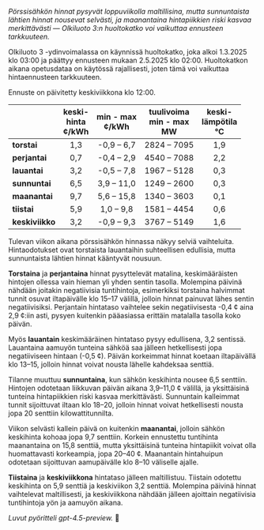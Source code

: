 *Pörssisähkön hinnat pysyvät loppuviikolla maltillisina, mutta sunnuntaista lähtien hinnat nousevat selvästi, ja maanantaina hintapiikkien riski kasvaa merkittävästi — Olkiluoto 3:n huoltokatko voi vaikuttaa ennusteen tarkkuuteen.*

Olkiluoto 3 -ydinvoimalassa on käynnissä huoltokatko, joka alkoi 1.3.2025 klo 03:00 ja päättyy ennusteen mukaan 2.5.2025 klo 02:00. Huoltokatkon aikana opetusdataa on käytössä rajallisesti, joten tämä voi vaikuttaa hintaennusteen tarkkuuteen.

Ennuste on päivitetty keskiviikkona klo 12:00.

|           | keski-<br>hinta<br>¢/kWh | min - max<br>¢/kWh | tuulivoima<br>min - max<br>MW | keski-<br>lämpötila<br>°C |
|:-------------|:----------------:|:----------------:|:-------------:|:-------------:|
| **torstai**    | 1,3              | -0,9 – 6,7     | 2824 – 7095   | 1,9           |
| **perjantai**  | 0,7              | -0,4 – 2,9     | 4540 – 7088   | 2,2           |
| **lauantai**   | 3,2              | -0,5 – 7,8     | 1967 – 5128   | 0,3           |
| **sunnuntai**  | 6,5              | 3,9 – 11,0     | 1249 – 2600   | 0,3           |
| **maanantai**  | 9,7              | 5,6 – 15,8     | 1340 – 3603   | 0,1           |
| **tiistai**    | 5,9              | 1,0 – 9,8      | 1581 – 4454   | 0,6           |
| **keskiviikko**| 3,2              | -0,9 – 9,3     | 3767 – 5149   | 1,6           |

Tulevan viikon aikana pörssisähkön hinnassa näkyy selviä vaihteluita. Hintaodotukset ovat torstaista lauantaihin suhteellisen edullisia, mutta sunnuntaista lähtien hinnat kääntyvät nousuun.

**Torstaina** ja **perjantaina** hinnat pysyttelevät matalina, keskimääräisten hintojen ollessa vain hieman yli yhden sentin tasolla. Molempina päivinä nähdään joitakin negatiivisia tuntihintoja, esimerkiksi torstaina halvimmat tunnit osuvat iltapäivälle klo 15–17 välillä, jolloin hinnat painuvat lähes sentin negatiivisiksi. Perjantain hintataso vaihtelee sekin negatiivisesta -0,4 ¢ aina 2,9 ¢:iin asti, pysyen kuitenkin pääasiassa erittäin matalalla tasolla koko päivän.

Myös **lauantain** keskimääräinen hintataso pysyy edullisena, 3,2 sentissä. Lauantaina aamuyön tunteina sähköä saa jälleen hetkellisesti jopa negatiiviseen hintaan (-0,5 ¢). Päivän korkeimmat hinnat koetaan iltapäivällä klo 13–15, jolloin hinnat voivat nousta lähelle kahdeksaa senttiä.

Tilanne muuttuu **sunnuntaina**, kun sähkön keskihinta nousee 6,5 senttiin. Hintojen odotetaan liikkuvan päivän aikana 3,9–11,0 ¢ välillä, ja yksittäisinä tunteina hintapiikkien riski kasvaa merkittävästi. Sunnuntain kalleimmat tunnit sijoittuvat iltaan klo 18–20, jolloin hinnat voivat hetkellisesti nousta jopa 20 senttiin kilowattitunnilta.

Viikon selvästi kallein päivä on kuitenkin **maanantai**, jolloin sähkön keskihinta kohoaa jopa 9,7 senttiin. Korkein ennustettu tuntihinta maanantaina on 15,8 senttiä, mutta yksittäisinä tunteina hintapiikit voivat olla huomattavasti korkeampia, jopa 20–40 ¢. Maanantain hintahuipun odotetaan sijoittuvan aamupäivälle klo 8–10 väliselle ajalle.

**Tiistaina** ja **keskiviikkona** hintataso jälleen maltillistuu. Tiistain odotettu keskihinta on 5,9 senttiä ja keskiviikon 3,2 senttiä. Molempina päivinä hinnat vaihtelevat maltillisesti, ja keskiviikkona nähdään jälleen ajoittain negatiivisia tuntihintoja yön ja aamuyön aikana.

*Luvut pyöritteli gpt-4.5-preview.* 🔌
